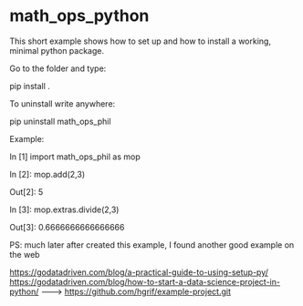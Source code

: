 ﻿# math_ops_python
This short example shows how to set up and how to install a working, minimal python package.

Go to the folder and type:

pip install .

To uninstall write anywhere:

pip uninstall math_ops_phil

Example:

In [1] import math_ops_phil as mop


In [2]: mop.add(2,3)

Out[2]: 5


In [3]: mop.extras.divide(2,3)

Out[3]: 0.6666666666666666


PS: much later after created this example, I found another good example on the web

https://godatadriven.com/blog/a-practical-guide-to-using-setup-py/
https://godatadriven.com/blog/how-to-start-a-data-science-project-in-python/
---> https://github.com/hgrif/example-project.git
